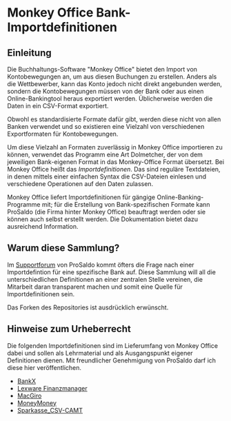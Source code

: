 # Monkey Office Bank-Importdefinitionen 

## Einleitung

Die Buchhaltungs-Software "Monkey Office" bietet den Import von Kontobewegungen an, um aus diesen Buchungen zu erstellen. Anders als die Wettbewerber, kann das Konto jedoch nicht direkt angebunden werden, sondern die Kontobewegungen müssen von der Bank oder aus einen Online-Bankingtool heraus exportiert werden. Üblicherweise werden die Daten in ein CSV-Format exportiert. 

Obwohl es standardisierte Formate dafür gibt, werden diese nicht von allen Banken verwendet und so existieren eine Vielzahl von verschiedenen Exportformaten für Kontobewegungen. 

Um diese Vielzahl an Formaten zuverlässig in Monkey Office importieren zu können, verwendet das Programm eine Art Dolmetcher, der von dem jeweiligen Bank-eigenen Format in das Monkey-Office Format übersetzt. Bei Monkey Office heißt das _Importdefinitionen_. Das sind reguläre Textdateien, in denen mittels einer einfachen Syntax die CSV-Dateien einlesen und verschiedene Operationen auf den Daten zulassen.

Monkey Office liefert Importdefinitionen für gängige Online-Banking-Programme mit; für die Erstellung von Bank-spezifischen Formate kann ProSaldo (die Firma hinter Monkey Office) beauftragt werden oder sie können auch selbst erstellt werden. Die Dokumentation bietet dazu ausreichend Information.

## Warum diese Sammlung?

Im [Supportforum](https://prosaldo.zendesk.com/hc/de/community) von ProSaldo kommt öfters die Frage nach einer Importdefintion für eine spezifische Bank auf. Diese Sammlung will all die unterschiedlichen Definitionen an einer zentralen Stelle vereinen, die Mitarbeit daran transparent machen und somit eine Quelle für Importdefinitionen sein.

Das Forken des Repositories ist ausdrücklich erwünscht. 


## Hinweise zum Urheberrecht

Die folgenden Importdefinitionen sind im Lieferumfang von Monkey Office dabei und sollen als Lehrmaterial und als Ausgangspunkt eigener Definitionen dienen. Mit freundlicher Genehmigung von ProSaldo darf ich diese hier veröffentlichen. 

* [BankX](BankX.txt)
* [Lexware Finanzmanager](Lexware_Finanzmanager.txt)
* [MacGiro](MacGiro.txt)
* [MoneyMoney](MoneyMoney.txt)
* [Sparkasse_CSV-CAMT](Sparkasse_CSV-CAMT.txt)

